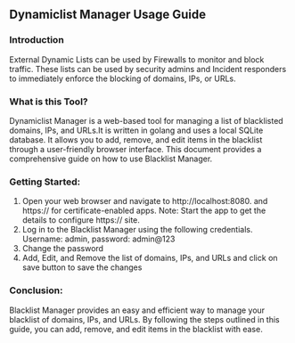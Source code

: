 ## Dynamiclist Manager Usage Guide

### Introduction 

External Dynamic Lists can be used by Firewalls to monitor and block traffic. These lists can be used by security admins and Incident responders to immediately enforce the blocking of domains, IPs, or URLs.

### What is this Tool?

Dynamiclist Manager is a web-based tool for managing a list of blacklisted domains, IPs, and URLs.It is written in golang and uses a local SQLite database. It allows you to add, remove, and edit items in the blacklist through a user-friendly browser interface. This document provides a comprehensive guide on how to use Blacklist Manager.

### Getting Started:

1. Open your web browser and navigate to http://localhost:8080. and https:// for certificate-enabled apps.
   Note: Start the app to get the details to configure https:// site.
2. Log in to the Blacklist Manager using the following credentials.
	Username: admin, password: admin@123
3. Change the password
4. Add, Edit, and Remove the list of domains, IPs, and URLs and click on save button to    save the changes

### Conclusion:

Blacklist Manager provides an easy and efficient way to manage your blacklist of domains, IPs, and URLs. By following the steps outlined in this guide, you can add, remove, and edit items in the blacklist with ease. 

